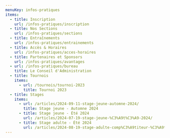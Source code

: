```yaml
---
menuKey: infos-pratiques
items:
  - title: Inscription
    url: /infos-pratiques/inscription
  - title: Nos Sections
    url: /infos-pratiques/sections
  - title: Entraînements
    url: /infos-pratiques/entrainements
  - title: Accès & Horaires
    url: /infos-pratiques/acces-horaires
  - title: Partenaires et Sponsors
    url: /infos-pratiques/avantages
  - url: /infos-pratiques/bureau
    title: Le Conseil d'Administration
  - title: Tournois
    items:
      - url: /tournois/tournoi-2023
        title: Tournoi 2023
  - title: Stages
    items:
      - url: /articles/2024-09-11-stage-jeune-automne-2024/
        title: Stage jeune - Automne 2024
      - title: Stage jeune - Été 2024
        url: /articles/2024-07-19-stage-jeune-%C3%A9t%C3%A9-2024/
      - title: Stage adulte - Été 2024
        url: /articles/2024-08-19-stage-adulte-comp%C3%A9titeur-%C3%A9t%C3%A9-2024/
---
```

